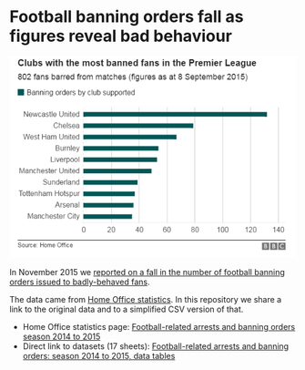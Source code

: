 # Football banning orders fall as figures reveal bad behaviour

![](https://raw.githubusercontent.com/BBC-Data-Unit/football-banning-orders/master/Clubs_with_most_banned_fans_Premier_League_1415.png)

In November 2015 we [reported on a fall in the number of football banning orders issued to badly-behaved fans](http://www.bbc.co.uk/news/uk-england-34936495).

The data came from [Home Office statistics](https://www.gov.uk/government/statistics/football-related-arrests-and-banning-orders-season-2014-to-2015). In this repository we share a link to the original data and to a simplified CSV version of that.

* Home Office statistics page: [Football-related arrests and banning orders season 2014 to 2015](https://www.gov.uk/government/statistics/football-related-arrests-and-banning-orders-season-2014-to-2015)
* Direct link to datasets (17 sheets): [Football-related arrests and banning orders: season 2014 to 2015, data tables](https://www.gov.uk/government/uploads/system/uploads/attachment_data/file/479388/football-tabs-1415.ods)
